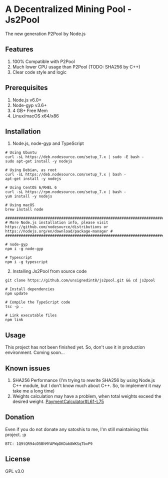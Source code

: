 # A Decentralized Mining Pool - Js2Pool

The new generation P2Pool by Node.js

## Features
1. 100% Compatible with P2Pool
2. Much lower CPU usage than P2Pool (TODO: SHA256 by C++)
3. Clear code style and logic

## Prerequisites
1. Node.js v6.0+
2. Node-gyp v3.6+
3. 4 GB+ Free Mem
4. Linux/macOS x64/x86

## Installation
1. Node.js, node-gyp and TypeScript

```
# Using Ubuntu
curl -sL https://deb.nodesource.com/setup_7.x | sudo -E bash -
sudo apt-get install -y nodejs

# Using Debian, as root
curl -sL https://deb.nodesource.com/setup_7.x | bash -
apt-get install -y nodejs

# Using CentOS 6/RHEL 6
curl -sL https://rpm.nodesource.com/setup_7.x | bash -
yum install -y nodejs

# Using macOS
brew install node

##############################################################################################################################################
# More Node.js installation info, please visit https://github.com/nodesource/distributions or https://nodejs.org/en/download/package-manager #
##############################################################################################################################################

# node-gyp
npm i -g node-gyp

# Typescript
npm i -g typescript

```
2. Installing Js2Pool from source code
```
git clone https://github.com/unsignedint8/js2pool.git && cd js2pool

# Install dependencies
npm update

# Compile the TypeScript code
tsc -p .

# Link executable files
npm link
```

## Usage

This project has not been finished yet. So, don't use it in production environment. Coming soon...

## Known issues

1. SHA256 Performance (I'm trying to rewrite SHA256 by using Node.js C++ module, but I don't know much about C++. So, to implement it may take me a long time)
2. Weights calculation may have a problem, when total weights exceed the desired weight. [PaymentCalculator#L61-L75](https://github.com/UnsignedInt8/js2pool/blob/master/p2pool/chain/PaymentCalculator.ts#L61-L75)

## Donation

Even if you do not donate any satoshis to me, I'm still maintaining this project. :p

```
BTC: 1Q9tQR94oD5BhMYAPWpDKDab8WKSqTbxP9
```


## License
GPL v3.0